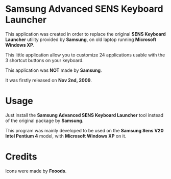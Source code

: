 # Samsung Advanced SENS Keyboard Launcher

This application was created in order to replace the original **SENS Keyboard
Launcher** utility provided by **Samsung**, on old laptop running **Microsoft
Windows XP**.

This little application allow you to customize 24 applications usable with the 
3 shortcut buttons on your keyboard.

This application was **NOT** made by **Samsung**.

It was firstly released on **Nov 2nd, 2009**.

# Usage

Just install the **Samsung Advanced SENS Keyboard Launcher** tool instead of the
original package by **Samsung**.

This program was mainly developed to be used on the **Samsung Sens V20 Intel
Pentium 4** model, with **Microsoft Windows XP** on it.

# Credits

Icons were made by **Fooods**.
